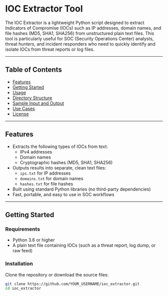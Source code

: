 # IOC Extractor Tool

The IOC Extractor is a lightweight Python script designed to extract Indicators of Compromise (IOCs) such as IP addresses, domain names, and file hashes (MD5, SHA1, SHA256) from unstructured plain text files. This tool is particularly useful for SOC (Security Operations Center) analysts, threat hunters, and incident responders who need to quickly identify and isolate IOCs from threat reports or log files.

---

## Table of Contents

- [Features](#features)
- [Getting Started](#getting-started)
- [Usage](#usage)
- [Directory Structure](#directory-structure)
- [Sample Input and Output](#sample-input-and-output)
- [Use Cases](#use-cases)
- [License](#license)

---

## Features

- Extracts the following types of IOCs from text:
  - IPv4 addresses
  - Domain names
  - Cryptographic hashes (MD5, SHA1, SHA256)
- Outputs results into separate, clean text files:
  - `ips.txt` for IP addresses
  - `domains.txt` for domain names
  - `hashes.txt` for file hashes
- Built using standard Python libraries (no third-party dependencies)
- Fast, portable, and easy to use in SOC workflows

---

## Getting Started

### Requirements

- Python 3.6 or higher
- A plain text file containing IOCs (such as a threat report, log dump, or raw feed)

### Installation

Clone the repository or download the source files:

```bash
git clone https://github.com/YOUR_USERNAME/ioc_extractor.git
cd ioc_extractor
